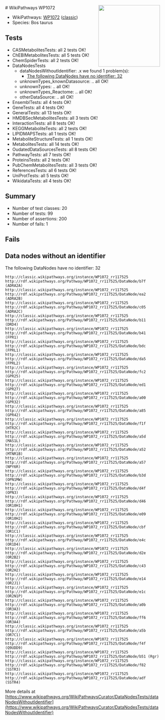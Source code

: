 <img style="float: right; width: 200px" src="https://upload.wikimedia.org/wikipedia/commons/thumb/8/83/Wplogo_with_text_500.png/640px-Wplogo_with_text_500.png" />
# WikiPathways WP1072

* WikiPathways: [WP1072](https://wikipathways.org/pathways/WP1072) ([classic](https://classic.wikipathways.org/instance/WP1072))
* Species: Bos taurus
## Tests
* CASMetabolitesTests: all 2 tests OK!
* ChEBIMetabolitesTests: all 5 tests OK!
* ChemSpiderTests: all 2 tests OK!
* DataNodesTests
    * dataNodesWithoutIdentifier: .x we found 1 problem(s):
        * [The following DataNodes have no identifier: 32](#8792c4d0)
    * unknownTypes_knownDatasource: .. all OK!
    * unknownTypes: .. all OK!
    * unknownTypes_Reactome: .. all OK!
    * otherDataSource: .. all OK!
* EnsemblTests: all 4 tests OK!
* GeneTests: all 4 tests OK!
* GeneralTests: all 13 tests OK!
* HMDBSecMetabolitesTests: all 3 tests OK!
* InteractionTests: all 8 tests OK!
* KEGGMetaboliteTests: all 2 tests OK!
* LIPIDMAPSTests: all 1 tests OK!
* MetaboliteStructureTests: all 1 tests OK!
* MetabolitesTests: all 14 tests OK!
* OudatedDataSourcesTests: all 8 tests OK!
* PathwayTests: all 7 tests OK!
* ProteinsTests: all 2 tests OK!
* PubChemMetabolitesTests: all 3 tests OK!
* ReferencesTests: all 6 tests OK!
* UniProtTests: all 5 tests OK!
* WikidataTests: all 4 tests OK!


## Summary

* Number of test classes: 20
* Number of tests: 99
* Number of assertions: 200
* Number of fails: 1

## Fails

<a name="8792c4d0" />

## Data nodes without an identifier

The following DataNodes have no identifier: 32
```
http://classic.wikipathways.org/instance/WP1072_rr117525 http://rdf.wikipathways.org/Pathway/WP1072_rr117525/DataNode/b7f (ADRA2A)
http://classic.wikipathways.org/instance/WP1072_rr117525 http://rdf.wikipathways.org/Pathway/WP1072_rr117525/DataNode/ea2 (ADRA2B)
http://classic.wikipathways.org/instance/WP1072_rr117525 http://rdf.wikipathways.org/Pathway/WP1072_rr117525/DataNode/c05 (ADRA2C)
http://classic.wikipathways.org/instance/WP1072_rr117525 http://rdf.wikipathways.org/Pathway/WP1072_rr117525/DataNode/b11 (DRD4)
http://classic.wikipathways.org/instance/WP1072_rr117525 http://rdf.wikipathways.org/Pathway/WP1072_rr117525/DataNode/b41 (FPR1)
http://classic.wikipathways.org/instance/WP1072_rr117525 http://rdf.wikipathways.org/Pathway/WP1072_rr117525/DataNode/bdc (FPRL1)
http://classic.wikipathways.org/instance/WP1072_rr117525 http://rdf.wikipathways.org/Pathway/WP1072_rr117525/DataNode/da5 (FPRL2)
http://classic.wikipathways.org/instance/WP1072_rr117525 http://rdf.wikipathways.org/Pathway/WP1072_rr117525/DataNode/fc2 (GPR25)
http://classic.wikipathways.org/instance/WP1072_rr117525 http://rdf.wikipathways.org/Pathway/WP1072_rr117525/DataNode/ed1 (GPR27)
http://classic.wikipathways.org/instance/WP1072_rr117525 http://rdf.wikipathways.org/Pathway/WP1072_rr117525/DataNode/a00 (GPR32)
http://classic.wikipathways.org/instance/WP1072_rr117525 http://rdf.wikipathways.org/Pathway/WP1072_rr117525/DataNode/a85 (GPR42)
http://classic.wikipathways.org/instance/WP1072_rr117525 http://rdf.wikipathways.org/Pathway/WP1072_rr117525/DataNode/f1f (HTR2C)
http://classic.wikipathways.org/instance/WP1072_rr117525 http://rdf.wikipathways.org/Pathway/WP1072_rr117525/DataNode/a5d (MAS1L)
http://classic.wikipathways.org/instance/WP1072_rr117525 http://rdf.wikipathways.org/Pathway/WP1072_rr117525/DataNode/a52 (MTNR1B)
http://classic.wikipathways.org/instance/WP1072_rr117525 http://rdf.wikipathways.org/Pathway/WP1072_rr117525/DataNode/a57 (NPY6R)
http://classic.wikipathways.org/instance/WP1072_rr117525 http://rdf.wikipathways.org/Pathway/WP1072_rr117525/DataNode/b3d (OPN1MW)
http://classic.wikipathways.org/instance/WP1072_rr117525 http://rdf.wikipathways.org/Pathway/WP1072_rr117525/DataNode/d4f (OPN3)
http://classic.wikipathways.org/instance/WP1072_rr117525 http://rdf.wikipathways.org/Pathway/WP1072_rr117525/DataNode/d46 (OR10H1)
http://classic.wikipathways.org/instance/WP1072_rr117525 http://rdf.wikipathways.org/Pathway/WP1072_rr117525/DataNode/e09 (OR10H2)
http://classic.wikipathways.org/instance/WP1072_rr117525 http://rdf.wikipathways.org/Pathway/WP1072_rr117525/DataNode/cbf (OR1C1)
http://classic.wikipathways.org/instance/WP1072_rr117525 http://rdf.wikipathways.org/Pathway/WP1072_rr117525/DataNode/e4c (OR1D4)
http://classic.wikipathways.org/instance/WP1072_rr117525 http://rdf.wikipathways.org/Pathway/WP1072_rr117525/DataNode/d2e (OR2B2)
http://classic.wikipathways.org/instance/WP1072_rr117525 http://rdf.wikipathways.org/Pathway/WP1072_rr117525/DataNode/c43 (OR2H2)
http://classic.wikipathways.org/instance/WP1072_rr117525 http://rdf.wikipathways.org/Pathway/WP1072_rr117525/DataNode/e14 (OR2J1)
http://classic.wikipathways.org/instance/WP1072_rr117525 http://rdf.wikipathways.org/Pathway/WP1072_rr117525/DataNode/e1c (OR2N1P)
http://classic.wikipathways.org/instance/WP1072_rr117525 http://rdf.wikipathways.org/Pathway/WP1072_rr117525/DataNode/a0b (OR3A3)
http://classic.wikipathways.org/instance/WP1072_rr117525 http://rdf.wikipathways.org/Pathway/WP1072_rr117525/DataNode/ff6 (OR3A4)
http://classic.wikipathways.org/instance/WP1072_rr117525 http://rdf.wikipathways.org/Pathway/WP1072_rr117525/DataNode/a5b (OR7C1)
http://classic.wikipathways.org/instance/WP1072_rr117525 http://rdf.wikipathways.org/Pathway/WP1072_rr117525/DataNode/f4f (Q9UDD9)
http://classic.wikipathways.org/instance/WP1072_rr117525 http://rdf.wikipathways.org/Pathway/WP1072_rr117525/DataNode/b51 (Rgr)
http://classic.wikipathways.org/instance/WP1072_rr117525 http://rdf.wikipathways.org/Pathway/WP1072_rr117525/DataNode/f82 (SSTR3)
http://classic.wikipathways.org/instance/WP1072_rr117525 http://rdf.wikipathways.org/Pathway/WP1072_rr117525/DataNode/adf (SSTR4)
```

More details at [https://www.wikipathways.org/WikiPathwaysCurator/DataNodesTests/dataNodesWithoutIdentifier](https://www.wikipathways.org/WikiPathwaysCurator/DataNodesTests/dataNodesWithoutIdentifier)

